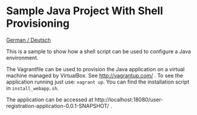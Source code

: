 Sample Java Project With Shell Provisioning
=============================

[German / Deutsch](LIESMICH.md)

This is a sample to show how a shell script can be used to configure a Java environment.

The Vagrantfile can be used to provision the Java application on a
virtual machine managed by VirtualBox. See http://vagrantup.com/
. To see the application running just use:
`vagrant up`. You can find the installation script in `install_webapp.sh`.

The application can be accessed at http://localhost:18080/user-registration-application-0.0.1-SNAPSHOT/ .